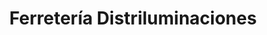 ---
title: "Ferretería Distriluminaciones"
url: /bogota-d-c/ferreteria-distriluminaciones/
shop: Eisenwaren
---